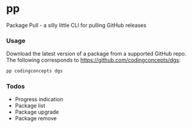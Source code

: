 # pp
Package Pull - a silly little CLI for pulling GitHub releases

### Usage

Download the latest version of a package from a supported GitHub repo. The following corresponds to https://github.com/codingconcepts/dgs:

```sh
pp codingconcepts dgs
```

### Todos

* Progress indication
* Package list
* Package upgrade
* Package remove